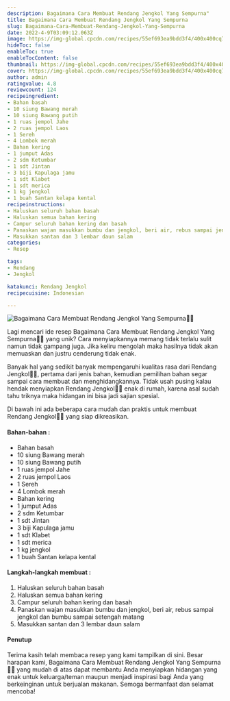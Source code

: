 ```yaml
---
description: Bagaimana Cara Membuat Rendang Jengkol Yang Sempurna"
title: Bagaimana Cara Membuat Rendang Jengkol Yang Sempurna
slug: Bagaimana-Cara-Membuat-Rendang-Jengkol-Yang-Sempurna
date: 2022-4-9T03:09:12.063Z
image: https://img-global.cpcdn.com/recipes/55ef693ea9bdd3f4/400x400cq70/photo.jpg
hideToc: false
enableToc: true
enableTocContent: false
thumbnail: https://img-global.cpcdn.com/recipes/55ef693ea9bdd3f4/400x400cq70/photo.jpg
cover: https://img-global.cpcdn.com/recipes/55ef693ea9bdd3f4/400x400cq70/photo.jpg
author: admin
ratingvalue: 4.8
reviewcount: 124
recipeingredient:
- Bahan basah
- 10 siung Bawang merah
- 10 siung Bawang putih
- 1 ruas jempol Jahe
- 2 ruas jempol Laos
- 1 Sereh
- 4 Lombok merah
- Bahan kering
- 1 jumput Adas
- 2 sdm Ketumbar
- 1 sdt Jintan
- 3 biji Kapulaga jamu
- 1 sdt Klabet
- 1 sdt merica
- 1 kg jengkol
- 1 buah Santan kelapa kental
recipeinstructions:
- Haluskan seluruh bahan basah
- Haluskan semua bahan kering
- Campur seluruh bahan kering dan basah
- Panaskan wajan masukkan bumbu dan jengkol, beri air, rebus sampai jengkol dan bumbu sampai setengah matang
- Masukkan santan dan 3 lembar daun salam
categories:
- Resep

tags:
- Rendang
- Jengkol

katakunci: Rendang Jengkol
recipecuisine: Indonesian

---
```


![Bagaimana Cara Membuat Rendang Jengkol Yang Sempurna👩‍🍳](https://img-global.cpcdn.com/recipes/55ef693ea9bdd3f4/400x400cq70/photo.jpg)

Lagi mencari ide resep Bagaimana Cara Membuat Rendang Jengkol Yang Sempurna👩‍🍳 yang unik? Cara menyiapkannya memang tidak terlalu sulit namun tidak gampang juga. Jika keliru mengolah maka hasilnya tidak akan memuaskan dan justru cenderung tidak enak.

Banyak hal yang sedikit banyak mempengaruhi kualitas rasa dari Rendang Jengkol👩‍🍳, pertama dari jenis bahan, kemudian pemilihan bahan segar sampai cara membuat dan menghidangkannya. Tidak usah pusing kalau hendak menyiapkan Rendang Jengkol👩‍🍳 enak di rumah, karena asal sudah tahu triknya maka hidangan ini bisa jadi sajian spesial.

Di bawah ini ada beberapa cara mudah dan praktis untuk membuat Rendang Jengkol👩‍🍳 yang siap dikreasikan.

<!--inarticleads1-->

#### Bahan-bahan :

- Bahan basah
- 10 siung Bawang merah
- 10 siung Bawang putih
- 1 ruas jempol Jahe
- 2 ruas jempol Laos
- 1 Sereh
- 4 Lombok merah
- Bahan kering
- 1 jumput Adas
- 2 sdm Ketumbar
- 1 sdt Jintan
- 3 biji Kapulaga jamu
- 1 sdt Klabet
- 1 sdt merica
- 1 kg jengkol
- 1 buah Santan kelapa kental

<!--inarticleads2-->

#### Langkah-langkah membuat :

1. Haluskan seluruh bahan basah
1. Haluskan semua bahan kering
1. Campur seluruh bahan kering dan basah
1. Panaskan wajan masukkan bumbu dan jengkol, beri air, rebus sampai jengkol dan bumbu sampai setengah matang
1. Masukkan santan dan 3 lembar daun salam

#### Penutup

Terima kasih telah membaca resep yang kami tampilkan di sini. Besar harapan kami, Bagaimana Cara Membuat Rendang Jengkol Yang Sempurna👩‍🍳 yang mudah di atas dapat membantu Anda menyiapkan hidangan yang enak untuk keluarga/teman maupun menjadi inspirasi bagi Anda yang berkeinginan untuk berjualan makanan. Semoga bermanfaat dan selamat mencoba!